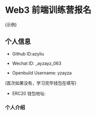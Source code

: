 # Web3 前端训练营报名
(示例)
## 个人信息

* Github ID:azyliu

* Wechat ID: _ayzayz_063

* Openbuild Username: yzayza

(首次如果没有，学习完毕钱包在填写)

* ERC20 钱包地址: 

### 个人介绍
